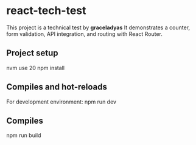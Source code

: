 # react-tech-test
This project is a technical test by **graceladyas**
It demonstrates a counter, form validation, API integration, and routing with React Router.

## Project setup
nvm use 20
npm install


## Compiles and hot-reloads
For development environment:
npm run dev

## Compiles 
npm run build


